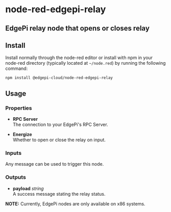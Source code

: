 # node-red-edgepi-relay

## EdgePi relay node that opens or closes relay

## Install
Install normally through the node-red editor or install with npm in your node-red directory
(typically located  at `~/node.red`) by running the following command:
```
npm install @edgepi-cloud/node-red-edgepi-relay
```

## Usage

### Properties
- **RPC Server**<br>
The connection to your EdgePi's RPC Server.

- **Energize**<br>
Whether to open or close the relay on input.

### Inputs
Any message can be used to trigger this node.

### Outputs
- **payload** *string*<br>
A success message stating the relay status.


**NOTE:** Currently, EdgePi nodes are only available on x86 systems.

